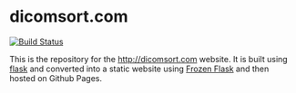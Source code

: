 # dicomsort.com

[![Build Status](https://travis-ci.org/dicomsort/dicomsort.com.svg?branch=master)](https://travis-ci.org/dicomsort/dicomsort.com)

This is the repository for the http://dicomsort.com website. It is built using [flask](http://flask.pocoo.org/) and converted into a static website using [Frozen Flask](http://pythonhosted.org/Frozen-Flask/) and then hosted on Github Pages.
